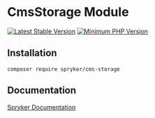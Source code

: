# CmsStorage Module
[![Latest Stable Version](https://poser.pugx.org/spryker/cms-storage/v/stable.svg)](https://packagist.org/packages/spryker/cms-storage)
[![Minimum PHP Version](https://img.shields.io/badge/php-%3E%3D%208.1-8892BF.svg)](https://php.net/)

## Installation

```
composer require spryker/cms-storage
```

## Documentation

[Spryker Documentation](https://spryker.github.io)
